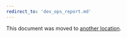```yaml
---
redirect_to: 'dev_ops_report.md'
---
```


This document was moved to [another location](dev_ops_report.md).
